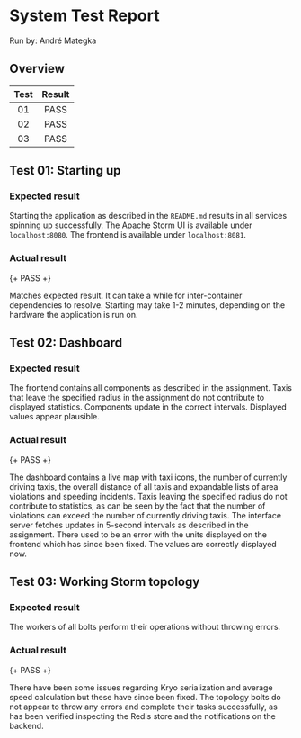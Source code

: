 # System Test Report

Run by: André Mategka

## Overview

| Test | Result |
|:----:|:------:|
|  01  |  PASS  |
|  02  |  PASS  |
|  03  |  PASS  |

## Test 01: Starting up

### Expected result

Starting the application as described in the `README.md` results in all
services spinning up successfully.
The Apache Storm UI is available under `localhost:8080`.
The frontend is available under `localhost:8081`.

### Actual result

{+ PASS +}

Matches expected result.
It can take a while for inter-container dependencies to resolve.
Starting may take 1-2 minutes, depending on the hardware the application is run
on.

## Test 02: Dashboard

### Expected result

The frontend contains all components as described in the assignment.
Taxis that leave the specified radius in the assignment do not contribute to
displayed statistics.
Components update in the correct intervals.
Displayed values appear plausible.

### Actual result

{+ PASS +}

The dashboard contains a live map with taxi icons, the number of currently
driving taxis, the overall distance of all taxis and expandable lists of area
violations and speeding incidents.
Taxis leaving the specified radius do not contribute to statistics, as can be
seen by the fact that the number of violations can exceed the number of
currently driving taxis.
The interface server fetches updates in 5-second intervals as described in the
assignment.
There used to be an error with the units displayed on the frontend which has
since been fixed. The values are correctly displayed now.

## Test 03: Working Storm topology

### Expected result

The workers of all bolts perform their operations without throwing errors.

### Actual result

{+ PASS +}

There have been some issues regarding Kryo serialization and average speed
calculation but these have since been fixed.
The topology bolts do not appear to throw any errors and complete their
tasks successfully, as has been verified inspecting the Redis store and
the notifications on the backend.
